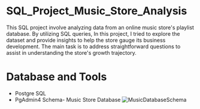 # SQL_Project_Music_Store_Analysis

This SQL project involve analyzing data from an online music store's playlist database. By utilizing SQL queries, In this project, I tried to explore the dataset and provide insights to help the store gauge its business development. The main task is to address straightforward questions to assist in understanding the store's growth trajectory.

# Database and Tools
* Postgre SQL
* PgAdmin4
Schema- Music Store Database 
![MusicDatabaseSchema](https://user-images.githubusercontent.com/112153548/213707717-bfc9f479-52d9-407b-99e1-e94db7ae10a3.png)
